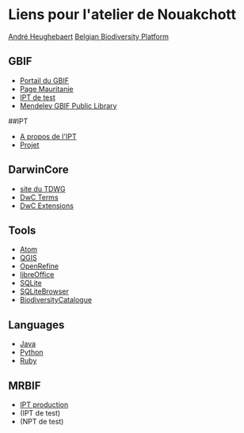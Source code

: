# Liens pour l'atelier de Nouakchott
[André Heughebaert](mailto:a.heughebaert@biodiversity.be) [Belgian Biodiversity Platform](http://www.biodiversity.be)

## GBIF
* [Portail du GBIF](http://www.gbif.org)
* [Page Mauritanie](http://www.gbif.org/country/MR)
* [IPT de  test](http://ipt.gbif.org)
* [Mendeley GBIF Public Library](http://www.mendeley.com/groups/1068301/gbif-public-library/)

##IPT
* [A propos de l'IPT](http://www.gbif.org/ipt)
* [Projet](https://code.google.com/p/gbif-providertoolkit)

## DarwinCore
* [site du TDWG](http://rs.tdwg.org/dwc)
* [DwC Terms](http://rs.tdwg.org/dwc/terms/index.htm)
* [DwC Extensions](http://tools.gbif.org/dwca-validator/extensions.do)

## Tools
* [Atom](https://atom.io/faq)
* [QGIS](http://www.qgis.org/fr/site/)
* [OpenRefine](http://openrefine.org/)
* [libreOffice](https://fr.libreoffice.org/)
* [SQLite](http://www.sqlite.org/)
* [SQLiteBrowser](http://sqlitebrowser.org/)
* [BiodiversityCatalogue](https://www.biodiversitycatalogue.org/)

## Languages
* [Java](https://www.java.com/fr/)
* [Python](https://www.python.org/)
* [Ruby](https://www.ruby-lang.org/fr/)

## MRBIF
* [IPT production](http://ipt-mrbif.bebif.be)
* (IPT de test)
* (NPT de test)
